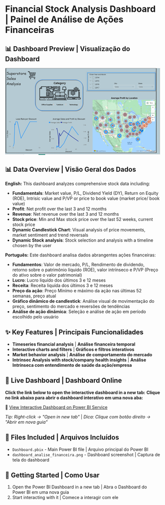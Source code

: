 # Financial Stock Analysis Dashboard | Painel de Análise de Ações Financeiras


## 📊 Dashboard Preview | Visualização do Dashboard

![Dashboard Screenshot](superstore_dashboard.png)

## 📊 Data Overview | Visão Geral dos Dados
**English:** This dashboard analyzes comprehensive stock data including:
- **Fundamentals**: Market value, P/L, Dividend Yield (DY), Return on Equity (ROE), Intrisic value and P/VP or price to book value (market price/ book value)
- **Profit**: Net profit over the last 3 and 12 months
- **Revenue**: Net revenue over the last 3 and 12 months
- **Stock price**: Min and Max stock price over the last 52 weeks, current stock price
- **Dynamic Candlestick Chart**: Visual analysis of price movements, market sentiment and trend reversals
- **Dynamic Stock analysis**: Stock selection and analysis with a timeline chosen by the user

**Português:** Este dashboard analisa dados abrangentes ações financeiras:
- **Fundamentos**: Valor de mercado, P/L, Rendimento de dividendo, retorno sobre o patrimônio líquido (ROE), valor intrínseco e P/VP (Preço do ativo sobre o valor patrimonial)
- **Lucro**: Lucro liquído dos últimos 3 e 12 meses
- **Receita**: Receita liquída dos últimos 3 e 12 meses
- **Preço da ação**: Preço Minímo e máximo da ação nas últimas 52 semanas, preço atual
- **Gráfico dinâmico de candlestick**: Análise visual de movimentação do preço, sentimento do mercado e reversões de tendências
- **Análise de ação dinãmica**: Seleção e análise de ação em período escolhido pelo usuário

## ✨ Key Features | Principais Funcionalidades
- **Timeseries financial analysis** | **Análise financeira temporal**
- **Interactive charts and filters** | **Gráficos e filtros interativos**
- **Market behavior analysis** | **Análise de comportamento do mercado**
- **Intrinsec Analysis with stock/company health insights** | **Análise Intrínseca com entendimento de saúde da ação/empresa**

## 🔗 Live Dashboard | Dashboard Online
**Click the link below to open the interactive dashboard in a new tab:**
**Clique no link abaixo para abrir o dashboard interativo em uma nova aba:**

🔗 <a href="https://app.powerbi.com/view?r=eyJrIjoiNjJlYWNmMDMtMGIyYi00MjI1LWJjYmEtNDJkM2Q1ZDI5MWYxIiwidCI6IjAyZGU0MmU3LTBjODUtNDNlNC1hYjIyLWQ4ZTM2MzJmMWE0NyJ9" target="_blank">View Interactive Dashboard on Power BI Service</a>

*Tip: Right-click → "Open in new tab"* |
*Dica: Clique com botão direito → "Abrir em nova guia"*

## 📁 Files Included | Arquivos Incluídos
- `Dashboard.pbix` - Main Power BI file | Arquivo principal do Power BI
- `dashboard_analise_financeira.png` - Dashboard screenshot | Captura de tela do dashboard

## 🚀 Getting Started | Como Usar
1. Open the Power BI Dashboard in a new tab | Abra o Dashboard do Power BI em uma nova guia
2. Start interacting with it | Comece a interagir com ele
